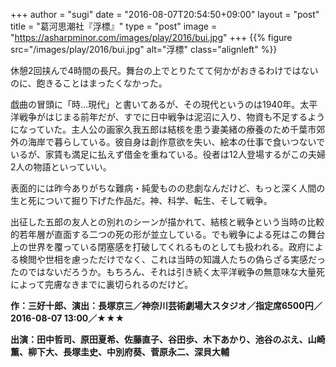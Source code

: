 +++
author = "sugi"
date = "2016-08-07T20:54:50+09:00"
layout = "post"
title = "葛河思潮社『浮標』"
type = "post"
image = "https://asharpminor.com/images/play/2016/bui.jpg"
+++
{{% figure src="/images/play/2016/bui.jpg" alt="浮標" class="alignleft" %}}

休憩2回挟んで4時間の長尺。舞台の上でとりたてて何かがおきるわけではないのに、飽きることはまったくなかった。

戯曲の冒頭に「時…現代」と書いてあるが、その現代というのは1940年。太平洋戦争がはじまる前年だが、すでに日中戦争は泥沼に入り、物資も不足するようになっていた。主人公の画家久我五郎は結核を患う妻美緒の療養のため千葉市郊外の海岸で暮らしている。彼自身は創作意欲を失い、絵本の仕事で食いつないでいるが、家賃も満足に払えず借金を重ねている。役者は12人登場するがこの夫婦2人の物語といっていい。

表面的には昨今ありがちな難病・純愛ものの悲劇なんだけど、もっと深く人間の生と死について掘り下げた作品だ。神、科学、転生、そして戦争。

出征した五郎の友人との別れのシーンが描かれて、結核と戦争という当時の比較的若年層が直面する二つの死の形が並立している。でも戦争による死はこの舞台上の世界を覆っている閉塞感を打破してくれるものとしても扱われる。政府による検閲や世相を慮っただけでなく、これは当時の知識人たちの偽らざる実感だったのではないだろうか。もちろん、それは引き続く太平洋戦争の無意味な大量死によって完膚なきまでに裏切られるのだけど。

**作：三好十郎、演出：長塚京三／神奈川芸術劇場大スタジオ／指定席6500円／2016-08-07 13:00／★★★**

**出演：田中哲司、原田夏希、佐藤直子、谷田歩、木下あかり、池谷のぶえ、山崎薫、柳下大、長塚圭史、中別府葵、菅原永二、深貝大輔**
